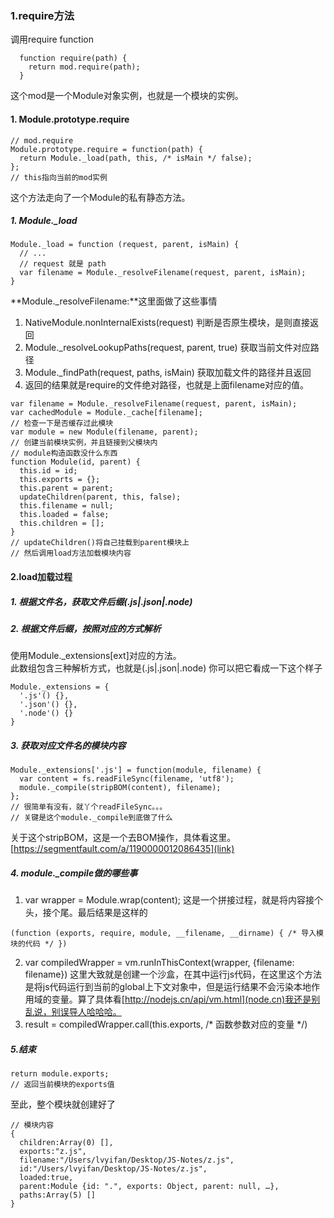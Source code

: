 ### 1.require方法
调用require function
```
  function require(path) {
    return mod.require(path);
  }
```
这个mod是一个Module对象实例，也就是一个模块的实例。  
#### 1. Module.prototype.require
```
// mod.require
Module.prototype.require = function(path) {
  return Module._load(path, this, /* isMain */ false);
};
// this指向当前的mod实例
```
这个方法走向了一个Module的私有静态方法。
##### 1. Module._load
```
Module._load = function (request, parent, isMain) {
  // ...
  // request 就是 path
  var filename = Module._resolveFilename(request, parent, isMain);
}
```
**Module._resolveFilename:**这里面做了这些事情
1. NativeModule.nonInternalExists(request) 判断是否原生模块，是则直接返回
2. Module._resolveLookupPaths(request, parent, true) 获取当前文件对应路径
3. Module._findPath(request, paths, isMain) 获取加载文件的路径并且返回
4. 返回的结果就是require的文件绝对路径，也就是上面filename对应的值。
```
var filename = Module._resolveFilename(request, parent, isMain);
var cachedModule = Module._cache[filename];
// 检查一下是否缓存过此模块
var module = new Module(filename, parent);
// 创建当前模块实例，并且链接到父模块内
// module构造函数没什么东西
function Module(id, parent) {
  this.id = id;
  this.exports = {};
  this.parent = parent;
  updateChildren(parent, this, false);
  this.filename = null;
  this.loaded = false;
  this.children = [];
}
// updateChildren()将自己挂载到parent模块上
// 然后调用load方法加载模块内容
```
#### 2.load加载过程
##### 1. 根据文件名，获取文件后缀(.js|.json|.node)
##### 2. 根据文件后缀，按照对应的方式解析
使用Module._extensions[ext]对应的方法。  
此数组包含三种解析方式，也就是(.js|.json|.node)
你可以把它看成一下这个样子
```
Module._extensions = {
  '.js'() {},
  '.json'() {},
  '.node'() {}
}
```
##### 3. 获取对应文件名的模块内容
```
Module._extensions['.js'] = function(module, filename) {
  var content = fs.readFileSync(filename, 'utf8');
  module._compile(stripBOM(content), filename);
};
// 很简单有没有，就丫个readFileSync。。。
// 关键是这个module._compile到底做了什么
```
关于这个stripBOM，这是一个去BOM操作，具体看这里。
[https://segmentfault.com/a/1190000012086435](link)
##### 4. module._compile做的哪些事
1. var wrapper = Module.wrap(content); 这是一个拼接过程，就是将内容接个头，接个尾。最后结果是这样的
```
(function (exports, require, module, __filename, __dirname) { /* 导入模块的代码 */ })
```
2. var compiledWrapper = vm.runInThisContext(wrapper, {filename: filename}) 这里大致就是创建一个沙盒，在其中运行js代码，在这里这个方法是将js代码运行到当前的global上下文对象中，但是运行结果不会污染本地作用域的变量。算了具体看[http://nodejs.cn/api/vm.html](node.cn)我还是别乱说，别误导人哈哈哈。
3. result = compiledWrapper.call(this.exports, /* 函数参数对应的变量 */)

##### 5.结束
```
return module.exports;
// 返回当前模块的exports值
```
至此，整个模块就创建好了
```
// 模块内容
{
  children:Array(0) [],
  exports:"z.js",
  filename:"/Users/lvyifan/Desktop/JS-Notes/z.js",
  id:"/Users/lvyifan/Desktop/JS-Notes/z.js",
  loaded:true,
  parent:Module {id: ".", exports: Object, parent: null, …},
  paths:Array(5) []
}
```